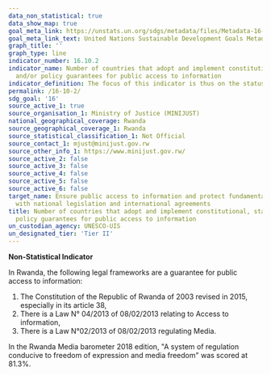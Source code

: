```yaml
---
data_non_statistical: true
data_show_map: true
goal_meta_link: https://unstats.un.org/sdgs/metadata/files/Metadata-16-10-02.pdf
goal_meta_link_text: United Nations Sustainable Development Goals Metadata (pdf 1361kB)
graph_title: ''
graph_type: line
indicator_number: 16.10.2
indicator_name: Number of countries that adopt and implement constitutional, statutory
  and/or policy guarantees for public access to information
indicator_definition: The focus of this indicator is thus on the status of adoption and implementation of constitutional, statutory and/or   policy guarantees for public access to information. The definition relates directly to “public access to information”, which is wider       than, but is also very much based upon, the established fundamental freedoms of expression and association. Conversely, these freedoms     also both impact on the environment for public access to information.  
permalink: /16-10-2/
sdg_goal: '16'
source_active_1: true
source_organisation_1: Ministry of Justice (MINIJUST)
national_geographical_coverage: Rwanda
source_geographical_coverage_1: Rwanda
source_statistical_classification_1: Not Official
source_contact_1: mjust@minijust.gov.rw 
source_other_info_1: https://www.minijust.gov.rw/
source_active_2: false
source_active_3: false
source_active_4: false
source_active_5: false
source_active_6: false
target_name: Ensure public access to information and protect fundamental freedoms, in accordance
  with national legislation and international agreements
title: Number of countries that adopt and implement constitutional, statutory and/or
  policy guarantees for public access to information
un_custodian_agency: UNESCO-UIS
un_designated_tier: 'Tier II'
---
```

**Non-Statistical Indicator**

In Rwanda, the following legal frameworks are a guarantee for public access to information: 
1. The Constitution of the Republic of Rwanda of 2003 revised in 2015, especially in its article 38, 
2. There is a Law  N° 04/2013 of  08/02/2013 relating to Access to information,
3. There is a Law N°02/2013 of  08/02/2013 regulating Media.

In the Rwanda Media barometer 2018 edition, "A system of regulation conducive to freedom of expression and media freedom" was scored at 81.3%.
